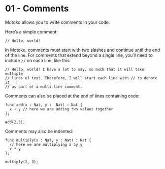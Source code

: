 # 01 - Comments

Motoko allows you to write comments in your code.

Here’s a simple comment:

```motoko
// Hello, world!
```

In Motoko, comments must start with two slashes and continue until the end of the
line. For comments that extend beyond a single line, you’ll need to include
`//` on each line, like this:

```motoko
// Hello, world! I have a lot to say, so much that it will take multiple
// lines of text. Therefore, I will start each line with // to denote it
// as part of a multi-line comment.
```

Comments can also be placed at the end of lines containing code:

```motoko
func add(x : Nat, y :  Nat) : Nat {
  x + y // here we are adding two values together
};

add(2,3);
```

Comments may also be indented:

```motoko
func multiply(x : Nat, y : Nat) : Nat {
  // here we are multiplying x by y
  x * y
};

multiply(2, 3);
```
